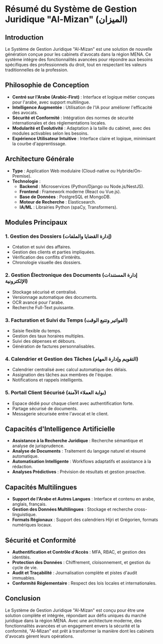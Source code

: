 # Résumé du Système de Gestion Juridique "Al-Mizan" (الميزان)

## Introduction

Le Système de Gestion Juridique "Al-Mizan" est une solution de nouvelle génération conçue pour les cabinets d'avocats dans la région MENA. Ce système intègre des fonctionnalités avancées pour répondre aux besoins spécifiques des professionnels du droit, tout en respectant les valeurs traditionnelles de la profession.

## Philosophie de Conception

- **Centré sur l'Arabe (Arabic-First)** : Interface et logique métier conçues pour l'arabe, avec support multilingue.
- **Intelligence Augmentée** : Utilisation de l'IA pour améliorer l'efficacité des avocats.
- **Sécurité et Conformité** : Intégration des normes de sécurité internationales et des réglementations locales.
- **Modularité et Évolutivité** : Adaptation à la taille du cabinet, avec des modules activables selon les besoins.
- **Expérience Utilisateur Intuitive** : Interface claire et logique, minimisant la courbe d'apprentissage.

## Architecture Générale

- **Type** : Application Web modulaire (Cloud-native ou Hybride/On-Premise).
- **Technologie** :
  - **Backend** : Microservices (Python/Django ou Node.js/NestJS).
  - **Frontend** : Framework moderne (React ou Vue.js).
  - **Base de Données** : PostgreSQL et MongoDB.
  - **Moteur de Recherche** : Elasticsearch.
  - **IA/ML** : Librairies Python (spaCy, Transformers).

## Modules Principaux

### 1. Gestion des Dossiers (إدارة القضايا والملفات)
- Création et suivi des affaires.
- Gestion des clients et parties impliquées.
- Vérification des conflits d'intérêts.
- Chronologie visuelle des dossiers.

### 2. Gestion Électronique des Documents (إدارة المستندات الإلكترونية)
- Stockage sécurisé et centralisé.
- Versionnage automatique des documents.
- OCR avancé pour l'arabe.
- Recherche Full-Text puissante.

### 3. Facturation et Suivi du Temps (الفواتير وتتبع الوقت)
- Saisie flexible du temps.
- Gestion des taux horaires multiples.
- Suivi des dépenses et débours.
- Génération de factures personnalisables.

### 4. Calendrier et Gestion des Tâches (التقويم وإدارة المهام)
- Calendrier centralisé avec calcul automatique des délais.
- Assignation des tâches aux membres de l'équipe.
- Notifications et rappels intelligents.

### 5. Portail Client Sécurisé (بوابة العملاء الآمنة)
- Espace dédié pour chaque client avec authentification forte.
- Partage sécurisé de documents.
- Messagerie sécurisée entre l'avocat et le client.

## Capacités d'Intelligence Artificielle

- **Assistance à la Recherche Juridique** : Recherche sémantique et analyse de jurisprudence.
- **Analyse de Documents** : Traitement du langage naturel et résumé automatique.
- **Automatisation Intelligente** : Workflows adaptatifs et assistance à la rédaction.
- **Analyses Prédictives** : Prévision de résultats et gestion proactive.

## Capacités Multilingues

- **Support de l'Arabe et Autres Langues** : Interface et contenu en arabe, anglais, français.
- **Gestion des Données Multilingues** : Stockage et recherche cross-linguistique.
- **Formats Régionaux** : Support des calendriers Hijri et Grégorien, formats numériques locaux.

## Sécurité et Conformité

- **Authentification et Contrôle d'Accès** : MFA, RBAC, et gestion des identités.
- **Protection des Données** : Chiffrement, cloisonnement, et gestion du cycle de vie.
- **Audit et Traçabilité** : Journalisation complète et pistes d'audit immuables.
- **Conformité Réglementaire** : Respect des lois locales et internationales.

## Conclusion

Le Système de Gestion Juridique "Al-Mizan" est conçu pour être une solution complète et intégrée, répondant aux défis uniques du marché juridique dans la région MENA. Avec une architecture moderne, des fonctionnalités avancées et un engagement envers la sécurité et la conformité, "Al-Mizan" est prêt à transformer la manière dont les cabinets d'avocats gèrent leurs opérations.

